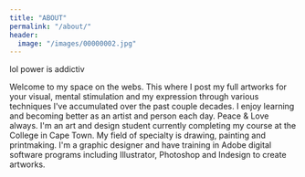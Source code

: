 ```yaml
---
title: "ABOUT"
permalink: "/about/"
header:
  image: "/images/00000002.jpg"
---
```


lol power is addictiv

Welcome to my space on the webs. This where I post my full artworks for your visual, mental stimulation and my expression through various techniques I've accumulated over the past couple decades. I enjoy learning and becoming better as an artist and person each day. Peace & Love always.
I'm an art and design student currently completing my course at the College in Cape Town. My field of specialty is drawing, painting and printmaking. I'm a graphic designer and have training in Adobe digital software programs including Illustrator, Photoshop and Indesign to create artworks.
